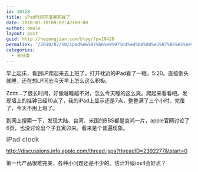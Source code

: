 ```yaml
---
id: 10428
title: iPad时间不准害死我了
date: 2010-07-10T09:02:42+00:00
author: omale
layout: post
guid: http://hezongjian.com/blog/?p=10428
permalink: '/2010/07/10/ipad%e6%97%b6%e9%97%b4%e4%b8%8d%e5%87%86%e5%ae%b3%e6%ad%bb%e6%88%91%e4%ba%86/'
categories:
  - 未分类
---
```

早上起床，看到LP爬起来去上班了。打开枕边的iPad看了一眼，5:20。直接倒头就睡，还在想LP同志今天早上怎么这么积极。

Zzzz&#8230;了很长时间，好像越睡越不对，怎么今天睡的这么爽。爬起来看看吧。发现墙上的挂钟已经10点了，我的iPad上显示还是7点，整整满了三个小时。完蛋了，今天不用上班了。

到网上搜索一下，发现大陆、台湾、米国的BBS都是哀鸿一片，apple官网讨论了6页，也没讨论出个子丑寅卯来。看来是个普遍现象。

<span class="Apple-style-span" style="color: rgb(118, 121, 124); font-family: 'Lucida Grande', Geneva, Arial, Verdana, sans-serif; font-size: 18px; border-collapse: collapse; font-weight: bold; line-height: 16px; ">iPad clock</span>

<http://discussions.info.apple.com/thread.jspa?threadID=2392277&tstart=0>

第一代产品很难完美，各种小问题还是不少的。估计升级ios4会好点？